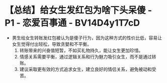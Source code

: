 # 【总结】给女生发红包为啥下头呆傻 - P1 - 恋爱百事通 - BV14D4y1T7cD

-   男生给女生转账发红包被认为是傻子行为，因为这种方式的性价比低，容易让女生觉得付出轻松，导致贪婪和不平衡。
    1.  转账带来的兴奋值短暂，不如买礼物持久，能让女生更加珍惜。
    2.  情感关系需要平衡，通过逻辑关系和行为魅力吸引女生，而不是通过转账。
    3.  建议采取更有效的方式追求女生，建立良好的情侣关系，避免被动和受苦。
